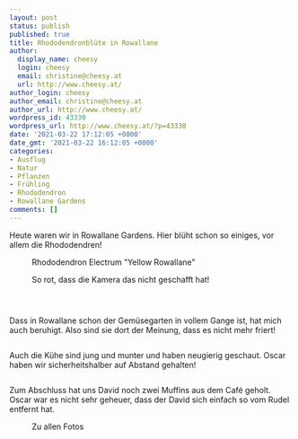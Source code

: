 ```yaml
---
layout: post
status: publish
published: true
title: Rhododendronblüte in Rowallane
author:
  display_name: cheesy
  login: cheesy
  email: christine@cheesy.at
  url: http://www.cheesy.at/
author_login: cheesy
author_email: christine@cheesy.at
author_url: http://www.cheesy.at/
wordpress_id: 43330
wordpress_url: http://www.cheesy.at/?p=43330
date: '2021-03-22 17:12:05 +0000'
date_gmt: '2021-03-22 16:12:05 +0000'
categories:
- Ausflug
- Natur
- Pflanzen
- Frühling
- Rhododendron
- Rowallane Gardens
comments: []
---
```

<!-- wp:paragraph -->
Heute waren wir in Rowallane Gardens. Hier blüht schon so einiges, vor allem die Rhododendren!
<!-- /wp:paragraph -->
<!-- wp:image {"id":43290} -->
<figure class="wp-block-image"><img src="{% link _fotos/ausfluege/2021-2/rowallane-gardens/Rowallane-Gardens-012-1.jpg %}" alt="" class="wp-image-43290"><br>
<figcaption>Rhododendron Electrum "Yellow Rowallane"</figcaption>
</figure>
<!-- /wp:image -->
<!-- wp:image {"id":43296} -->
<figure class="wp-block-image"><img src="{% link _fotos/ausfluege/2021-2/rowallane-gardens/Rowallane-Gardens-018.jpg %}" alt="" class="wp-image-43296"><br>
<figcaption>So rot, dass die Kamera das nicht geschafft hat!<br></figcaption>
</figure>
<!-- /wp:image -->
<!-- wp:image {"id":43315} -->
<figure class="wp-block-image"><img src="{% link _fotos/ausfluege/2021-2/rowallane-gardens/Rowallane-Gardens-037.jpg %}" alt="" class="wp-image-43315"></figure>
<!-- /wp:image -->
<!-- wp:image {"id":43317} -->
<figure class="wp-block-image"><img src="{% link _fotos/ausfluege/2021-2/rowallane-gardens/Rowallane-Gardens-039.jpg %}" alt="" class="wp-image-43317"></figure>
<!-- /wp:image -->
<!-- wp:image {"id":43324} -->
<figure class="wp-block-image"><img src="{% link _fotos/ausfluege/2021-2/rowallane-gardens/Rowallane-Gardens-046.jpg %}" alt="" class="wp-image-43324"></figure>
<!-- /wp:image -->
<!-- wp:paragraph -->
Dass in Rowallane schon der Gemüsegarten in vollem Gange ist, hat mich auch beruhigt. Also sind sie dort der Meinung, dass es nicht mehr friert!
<!-- /wp:paragraph -->
<!-- wp:image {"id":43300} -->
<figure class="wp-block-image"><img src="{% link _fotos/ausfluege/2021-2/rowallane-gardens/Rowallane-Gardens-022.jpg %}" alt="" class="wp-image-43300"></figure>
<!-- /wp:image -->
<!-- wp:paragraph -->
Auch die Kühe sind jung und munter und haben neugierig geschaut. Oscar haben wir sicherheitshalber auf Abstand gehalten!
<!-- /wp:paragraph -->
<!-- wp:image {"id":43311} -->
<figure class="wp-block-image"><img src="{% link _fotos/ausfluege/2021-2/rowallane-gardens/Rowallane-Gardens-033.jpg %}" alt="" class="wp-image-43311"></figure>
<!-- /wp:image -->
<!-- wp:paragraph -->
Zum Abschluss hat uns David noch zwei Muffins aus dem Café geholt. Oscar war es nicht sehr geheuer, dass der David sich einfach so vom Rudel entfernt hat.
<!-- /wp:paragraph -->
<!-- wp:image {"id":43327,"linkDestination":"custom"} -->
<figure class="wp-block-image"><a href="{% link _fotos/ausfluege/2021-2/rowallane-gardens/index.md %}"><img src="{% link _fotos/ausfluege/2021-2/rowallane-gardens/Rowallane-Gardens-049.jpg %}" alt="" class="wp-image-43327"></a><br>
<figcaption>Zu allen Fotos</figcaption>
</figure>
<!-- /wp:image -->
